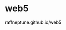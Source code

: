<h1>web5</h1>
<a href="https://raffneptune.github.io/web5/index.html" style="color: black; text-decoration: none;">raffneptune.github.io/web5</a>
